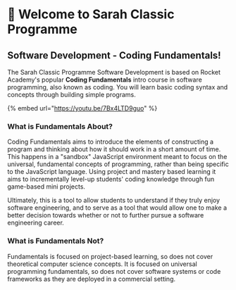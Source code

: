 # 🚀 Welcome to Sarah Classic Programme

## Software Development - Coding Fundamentals!

The Sarah Classic Programme Software Development is based on Rocket Academy's popular **Coding Fundamentals** intro course in software programming, also known as coding. You will learn basic coding syntax and concepts through building simple programs. 

{% embed url="https://youtu.be/7Bx4LTD9guo" %}

### What is Fundamentals About?

Coding Fundamentals aims to introduce the elements of constructing a program and thinking about how it should work in a short amount of time. This happens in a "sandbox" JavaScript environment meant to focus on the universal, fundamental concepts of programming, rather than being specific to the JavaScript language. Using project and mastery based learning it aims to incrementally level-up students' coding knowledge through fun game-based mini projects.

Ultimately, this is a tool to allow students to understand if they truly enjoy software engineering, and to serve as a tool that would allow one to make a better decision towards whether or not to further pursue a software engineering career.

### What is Fundamentals Not?

Fundamentals is focused on project-based learning, so does not cover theoretical computer science concepts. It is focused on universal programming fundamentals, so does not cover software systems or code frameworks as they are deployed in a commercial setting.
